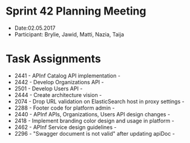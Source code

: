 # Sprint 42 Planning Meeting
* Date:02.05.2017
* Participant: Brylie, Jawid, Matti, Nazia, Taija

# Task Assignments
* 2441 - APInf Catalog API implementation -
* 2442 - Develop Organizations API -
* 2501 - Develop Users API -
* 2444 - Create architecture vision -
* 2074 - Drop URL validation on ElasticSearch host in proxy settings -
* 2288 - Footer code for platform admin -
* 2440 - APInf APIs, Organizations, Users  API design changes - 
* 2418 - Implement branding color design and usage in platform - 
* 2462 - APInf Service design guidelines - 
* 2296 - "Swagger document is not valid" after updating apiDoc - 
